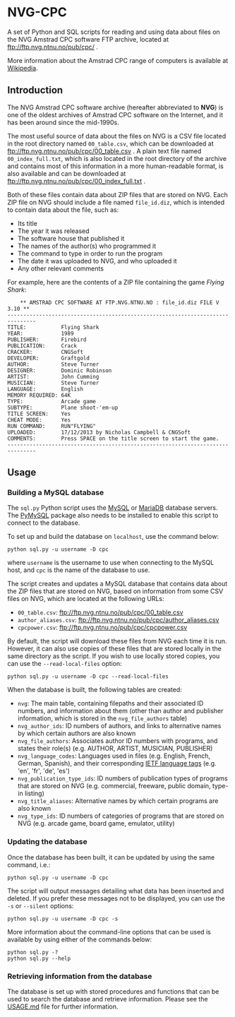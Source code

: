 # NVG-CPC

A set of Python and SQL scripts for reading and using data about files on the NVG Amstrad CPC software FTP archive, located at ftp://ftp.nvg.ntnu.no/pub/cpc/ .

More information about the Amstrad CPC range of computers is available at [Wikipedia](https://en.wikipedia.org/wiki/Amstrad_CPC).

## Introduction

The NVG Amstrad CPC software archive (hereafter abbreviated to **NVG**) is one of the oldest archives of Amstrad CPC software on the Internet, and it has been around since the mid-1990s.

The most useful source of data about the files on NVG is a CSV file located in the root directory named `00_table.csv`, which can be downloaded at ftp://ftp.nvg.ntnu.no/pub/cpc/00_table.csv . A plain text file named `00_index_full.txt`, which is also located in the root directory of the archive and contains most of this information in a more human-readable format, is also available and can be downloaded at ftp://ftp.nvg.ntnu.no/pub/cpc/00_index_full.txt .

Both of these files contain data about ZIP files that are stored on NVG. Each ZIP file on NVG should include a file named `file_id.diz`, which is intended to contain data about the file, such as:

* Its title
* The year it was released
* The software house that published it
* The names of the author(s) who programmed it
* The command to type in order to run the program
* The date it was uploaded to NVG, and who uploaded it
* Any other relevant comments

For example, here are the contents of a ZIP file containing the game *Flying Shark*:

```
    ** AMSTRAD CPC SOFTWARE AT FTP.NVG.NTNU.NO : file_id.diz FILE V 3.10 **
-------------------------------------------------------------------------------
TITLE:           Flying Shark
YEAR:            1989
PUBLISHER:       Firebird
PUBLICATION:     Crack
CRACKER:         CNGSoft
DEVELOPER:       Graftgold
AUTHOR:          Steve Turner
DESIGNER:        Dominic Robinson
ARTIST:          John Cumming
MUSICIAN:        Steve Turner
LANGUAGE:        English
MEMORY REQUIRED: 64K
TYPE:            Arcade game
SUBTYPE:         Plane shoot-'em-up
TITLE SCREEN:    Yes
CHEAT MODE:      Yes
RUN COMMAND:     RUN"FLYING"
UPLOADED:        17/12/2013 by Nicholas Campbell & CNGSoft
COMMENTS:        Press SPACE on the title screen to start the game.
-------------------------------------------------------------------------------
```

## Usage

### Building a MySQL database

The `sql.py` Python script uses the [MySQL](https://www.mysql.com/) or [MariaDB](https://mariadb.org/) database servers. The [PyMySQL](https://pymysql.readthedocs.io/en/latest/) package also needs to be installed to enable this script to connect to the database.

To set up and build the database on `localhost`, use the command below:

```
python sql.py -u username -D cpc
```

where `username` is the username to use when connecting to the MySQL host, and `cpc` is the name of the database to use. 

The script creates and updates a MySQL database that contains data about the ZIP files that are stored on NVG, based on information from some CSV files on NVG, which are located at the following URLs:

* `00_table.csv`: ftp://ftp.nvg.ntnu.no/pub/cpc/00_table.csv
* `author_aliases.csv`: ftp://ftp.nvg.ntnu.no/pub/cpc/author_aliases.csv
* `cpcpower.csv`: ftp://ftp.nvg.ntnu.no/pub/cpc/cpcpower.csv

By default, the script will download these files from NVG each time it is run. However, it can also use copies of these files that are stored locally in the same directory as the script. If you wish to use locally stored copies, you can use the `--read-local-files` option:

```
python sql.py -u username -D cpc --read-local-files
```

When the database is built, the following tables are created:

* `nvg`: The main table, containing filepaths and their associated ID numbers, and information about them (other than author and publisher information, which is stored in the `nvg_file_authors` table)
* `nvg_author_ids`: ID numbers of authors, and links to alternative names by which certain authors are also known
* `nvg_file_authors`: Associates author ID numbers with programs, and states their role(s) (e.g. AUTHOR, ARTIST, MUSICIAN, PUBLISHER)
* `nvg_language_codes`: Languages used in files (e.g. English, French, German, Spanish), and their corresponding [IETF language tags](https://en.wikipedia.org/wiki/IETF_language_tag) (e.g. 'en', 'fr', 'de', 'es')
* `nvg_publication_type_ids`: ID numbers of publication types of programs that are stored on NVG (e.g. commercial, freeware, public domain, type-in listing)
* `nvg_title_aliases`: Alternative names by which certain programs are also known
* `nvg_type_ids`: ID numbers of categories of programs that are stored on NVG (e.g. arcade game, board game, emulator, utility)

### Updating the database

Once the database has been built, it can be updated by using the same command, i.e.:

```
python sql.py -u username -D cpc
```

The script will output messages detailing what data has been inserted and deleted. If you prefer these messages not to be displayed, you can use the `-s` or `--silent` options:

```
python sql.py -u username -D cpc -s
```

More information about the command-line options that can be used is available by using either of the commands below:

```
python sql.py -?
python sql.py --help
```

### Retrieving information from the database

The database is set up with stored procedures and functions that can be used to search the database and retrieve information. Please see the [USAGE.md](USAGE.md) file for further information.
